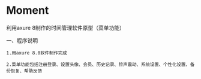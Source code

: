 # Moment
利用axure 8制作的时间管理软件原型（菜单功能）

一、程序说明

    1.用axure 8.0软件制作完成

    2.菜单功能包括注册登录、设置头像、会员、历史记录、铃声震动、系统设置、个性化设置、备份恢复、帮助反馈